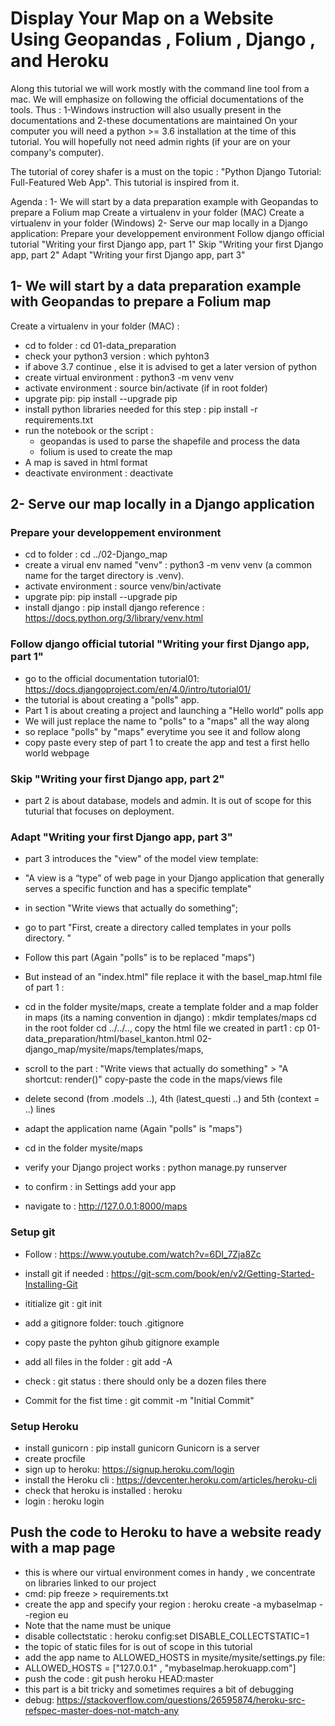 
# Display Your Map on a Website Using Geopandas , Folium , Django , and Heroku

Along this tutorial we will work mostly with the command line tool from a mac.
We will emphasize on following the official documentations of the tools.
Thus : 1-Windows instruction will also usually present in the documentations and
       2-these documentations are maintained
On your computer you will need a python >= 3.6 installation at the time of this tutorial.
You will hopefully not need admin rights (if your are on your company's computer).

The tutorial of corey shafer is a must on the topic : "Python Django Tutorial: Full-Featured Web App". This tutorial is inspired from it.

Agenda : 
1- We will start by a data preparation example with Geopandas to prepare a Folium map
  Create a virtualenv in your folder (MAC)
  Create a virtualenv in your folder (Windows)
2- Serve our map locally in a Django application:
  Prepare your developpement environment
  Follow django official tutorial "Writing your first Django app, part 1"
  Skip "Writing your first Django app, part 2"
  Adapt "Writing your first Django app, part 3"





## 1- We will start by a data preparation example with Geopandas to prepare a Folium map

Create a virtualenv in your folder (MAC) :

- cd to folder : cd 01-data_preparation
- check your python3 version : which pyhton3
- if above 3.7 continue , else it is advised to get a later version of python
- create virtual environment : python3 -m venv venv
- activate environment : source bin/activate (if in root folder)
- upgrate pip: pip install --upgrade pip
- install python libraries needed for this step : pip install -r requirements.txt
- run the notebook or the script :
  - geopandas is used to parse the shapefile and process the data
  - folium is used to create the map
- A map is saved in html format
- deactivate environment : deactivate

## 2- Serve our map locally in a Django application

### Prepare your developpement environment

- cd to folder : cd ../02-Django_map
- create a virual env named "venv" : python3 -m venv venv (a common name for the target directory is .venv).
- activate environment : source venv/bin/activate
- upgrate pip: pip install --upgrade pip
- install django : pip install django
reference : https://docs.python.org/3/library/venv.html

### Follow django official tutorial "Writing your first Django app, part 1"

- go to the official documentation tutorial01:  <https://docs.djangoproject.com/en/4.0/intro/tutorial01/>
- the tutorial is about creating a "polls" app. 
- Part 1 is about creating a project and launching a "Hello world" polls app
- We will just replace the name to "polls" to a "maps" all the way along
- so replace "polls" by "maps" everytime you see it and follow along
- copy paste every step of part 1 to create the app and test a first hello world webpage

### Skip "Writing your first Django app, part 2"

- part 2 is about database, models and admin. It is out of scope for this tuturial that focuses on deployment.
  
### Adapt "Writing your first Django app, part 3"

- part 3 introduces the "view" of the model view template:
- "A view is a “type” of web page in your Django application that generally serves a specific function and has a specific template"
  
- in section "Write views that actually do something";
- go to part "First, create a directory called templates in your polls directory. "
- Follow this part (Again "polls" is to be replaced "maps")
- But instead of an "index.html" file replace it with the basel_map.html file of part 1 :
- 
     cd in the folder mysite/maps,
     create a template folder and a map folder in maps (its a naming convention in django) :  mkdir templates/maps
     cd in the root folder cd ../../..,
     copy the html file we created in part1 : cp 01-data_preparation/html/basel_kanton.html 02-django_map/mysite/maps/templates/maps,
- scroll to the part : "Write views that actually do something" > "A shortcut: render()"
copy-paste the code in the maps/views file
- delete second (from .models ..), 4th (latest_questi ..) and 5th (context = ..) lines
- adapt the application name (Again "polls" is "maps")
- cd in the folder mysite/maps
- verify your Django project works : python manage.py runserver
- to confirm : in Settings add your app  
- navigate to : http://127.0.0.1:8000/maps
  
### Setup git

- Follow : <https://www.youtube.com/watch?v=6DI_7Zja8Zc>

- install git if needed : <https://git-scm.com/book/en/v2/Getting-Started-Installing-Git>
- ititialize git : git init
- add a gitignore folder: touch .gitignore
- copy paste the pyhton gihub gitignore example
- add all files in the folder : git add -A
- check : git status : there should only be a dozen files there
- Commit for the fist time : git commit -m "Initial Commit"

### Setup Heroku

- install gunicorn : pip install gunicorn Gunicorn is a server
- create procfile
- sign up to heroku: <https://signup.heroku.com/login>
- install the Heroku cli : <https://devcenter.heroku.com/articles/heroku-cli>
- check that heroku is installed : heroku
- login : heroku login

## Push the code to Heroku to have a website ready with a map page

- this is where our virtual environment comes in handy , we concentrate on libraries linked to our project
- cmd: pip freeze > requirements.txt  
- create the app and specify your region : heroku create -a mybaselmap --region eu
- Note that the name must be unique
- disable collectstatic : heroku config:set DISABLE_COLLECTSTATIC=1
- the topic of static files for is out of scope in this tutorial
- add the app name to ALLOWED_HOSTS in mysite/mysite/settings.py file: 
- ALLOWED_HOSTS = ["127.0.0.1" , "mybaselmap.herokuapp.com"]
- push the code : git push heroku HEAD:master
- this part is a bit tricky and sometimes requires a bit of debugging
- debug: <https://stackoverflow.com/questions/26595874/heroku-src-refspec-master-does-not-match-any>  
